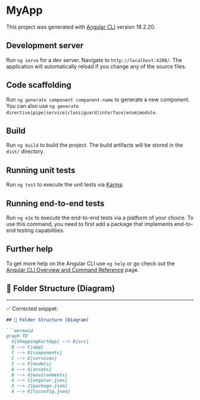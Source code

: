 # MyApp

This project was generated with [Angular CLI](https://github.com/angular/angular-cli) version 18.2.20.

## Development server

Run `ng serve` for a dev server. Navigate to `http://localhost:4200/`. The application will automatically reload if you change any of the source files.

## Code scaffolding

Run `ng generate component component-name` to generate a new component. You can also use `ng generate directive|pipe|service|class|guard|interface|enum|module`.

## Build

Run `ng build` to build the project. The build artifacts will be stored in the `dist/` directory.

## Running unit tests

Run `ng test` to execute the unit tests via [Karma](https://karma-runner.github.io).

## Running end-to-end tests

Run `ng e2e` to execute the end-to-end tests via a platform of your choice. To use this command, you need to first add a package that implements end-to-end testing capabilities.

## Further help

To get more help on the Angular CLI use `ng help` or go check out the [Angular CLI Overview and Command Reference](https://angular.dev/tools/cli) page.

## 📂 Folder Structure (Diagram)


---

✅ Corrected snippet:

```markdown
## 📂 Folder Structure (Diagram)

```mermaid
graph TD
  A[ShoppingKartApp] --> B[src]
  B --> C[app]
  C --> D[components]
  C --> E[services]
  C --> F[models]
  B --> G[assets]
  B --> H[environments]
  A --> I[angular.json]
  A --> J[package.json]
  A --> K[tsconfig.json]




